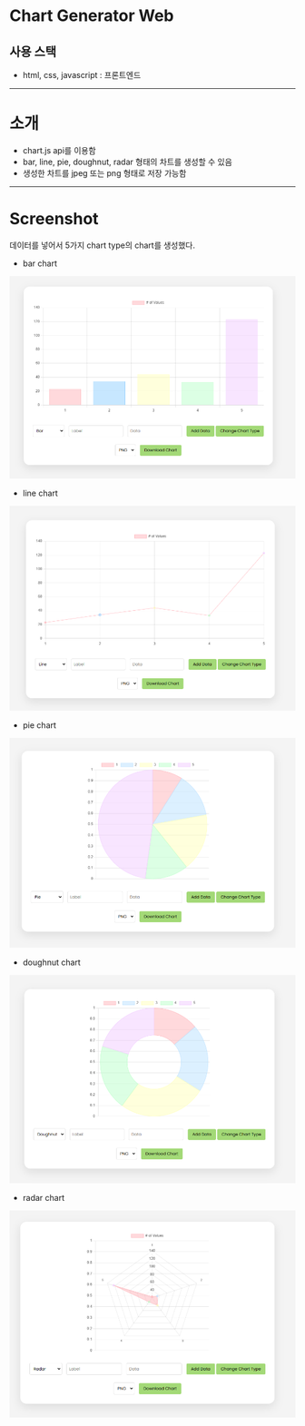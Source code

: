 # Chart Generator Web

## 사용 스택
* html, css, javascript : 프론트엔드

---

# 소개
* chart.js api를 이용함
* bar, line, pie, doughnut, radar 형태의 차트를 생성할 수 있음 
* 생성한 차트를 jpeg 또는 png 형태로 저장 가능함

---

# Screenshot
데이터를 넣어서 5가지 chart type의 chart를 생성했다.


* bar chart
<img src="images/chart 1.png">

* line chart
<img src="images/chart 2.png">

* pie chart
<img src="images/chart 3.png">

* doughnut chart
<img src="images/chart 4.png">

* radar chart
<img src="images/chart 5.png">
